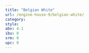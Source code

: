 ```yaml
---
title: "Belgian White"
url: /engine-house-9/belgian-white/
category: 
style: 
abv: 4.1
ibu: 0
srm: 0
upc: 0
---
```


